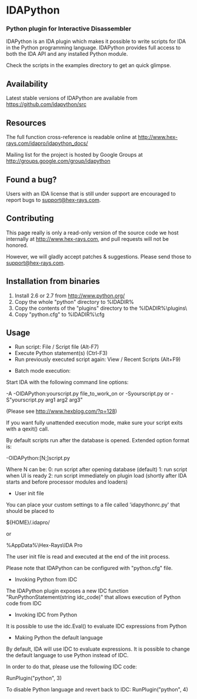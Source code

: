 IDAPython
=========
### Python plugin for Interactive Disassembler

IDAPython is an IDA plugin which makes it possible to write scripts
for IDA in the Python programming language. IDAPython provides full
access to both the IDA API and any installed Python module.

Check the scripts in the examples directory to get an quick glimpse.


Availability
------------

Latest stable versions of IDAPython are available from
  https://github.com/idapython/src


Resources
---------

The full function cross-reference is readable online at
  http://www.hex-rays.com/idapro/idapython_docs/

Mailing list for the project is hosted by Google Groups at
  http://groups.google.com/group/idapython


Found a bug?
------------

Users with an IDA license that is still under support are
encouraged to report bugs to <support@hex-rays.com>.


Contributing
------------

This page really is only a read-only version of the source code we
host internally at http://www.hex-rays.com, and pull requests will
not be honored.

However, we will gladly accept patches & suggestions. Please send
those to <support@hex-rays.com>.


Installation from binaries
--------------------------

1. Install 2.6 or 2.7 from http://www.python.org/
2. Copy the whole "python" directory to %IDADIR%
3. Copy the contents of the "plugins" directory to the %IDADIR%\plugins\
4. Copy "python.cfg" to %IDADIR%\cfg

Usage
-----

 - Run script: File / Script file (Alt-F7)
 - Execute Python statement(s) (Ctrl-F3)
 - Run previously executed script again: View / Recent Scripts (Alt+F9)


* Batch mode execution:

Start IDA with the following command line options:

 -A -OIDAPython:yourscript.py file_to_work_on
or
-Syourscript.py
or
-S"yourscript.py arg1 arg2 arg3"

(Please see http://www.hexblog.com/?p=128)

If you want fully unattended execution mode, make sure your script
exits with a qexit() call.

By default scripts run after the database is opened. Extended option
format is:

  -OIDAPython:[N;]script.py

Where N can be:
  0: run script after opening database (default)
  1: run script when UI is ready
  2: run script immediately on plugin load (shortly after IDA starts and before processor modules and loaders)

* User init file

You can place your custom settings to a file called 'idapythonrc.py'
that should be placed to

${HOME}/.idapro/

or

%AppData%\Hex-Rays\IDA Pro

The user init file is read and executed at the end of the init process.

Please note that IDAPython can be configured with "python.cfg" file.

* Invoking Python from IDC

The IDAPython plugin exposes a new IDC function "RunPythonStatement(string idc_code)" that allows execution
of Python code from IDC

* Invoking IDC from Python

It is possible to use the idc.Eval() to evaluate IDC expressions from Python

* Making Python the default language

By default, IDA will use IDC to evaluate expressions. It is possible to change the default language to use
Python instead of IDC.

In order to do that, please use the following IDC code:

RunPlugin("python", 3)

To disable Python language and revert back to IDC:
RunPlugin("python", 4)

